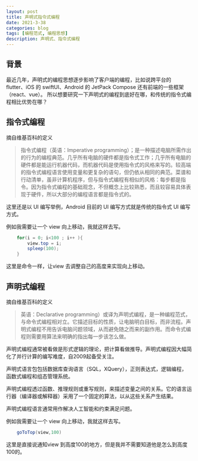 ```yaml
---
layout: post
title: 声明式指令式编程
date: 2021-3-38
categories: blog
tags: [编程范式, 编程思想]
description: 声明式、指令式编程
---
```


## 背景

最近几年，声明式的编程思想逐步影响了客户端的编程，比如说跨平台的 flutter、iOS 的 swiftUI、Android 的 JetPack Compose 还有前端的一些框架（react、vue）。
所以想要研究一下声明式的编程到底好在哪，和传统的指令式编程相比优势在哪？

## 指令式编程

摘自维基百科的定义

> 指令式编程（英语：Imperative programming）；是一种描述电脑所需作出的行为的编程典范。几乎所有电脑的硬件都是指令式工作；几乎所有电脑的硬件都是能运行机器代码，而机器代码是使用指令式的风格来写的。较高端的指令式编程语言使用变量和更复杂的语句，但仍依从相同的典范。菜谱和行动清单，虽非计算机程序，但与指令式编程有相似的风格：每步都是指令。因为指令式编程的基础观念，不但概念上比较熟悉，而且较容易具体表现于硬件，所以大部分的编程语言都是指令式的。

这里还是以 UI 编写举例，Android 目前的 UI 编写方式就是传统的指令式 UI 编写方式。

例如我需要让一个 view 向上移动，我就这样去写。

``` java
    for(i = 0; i<100 ; i++ ){
        view.top = i;
        spleep(100);
    }
```

这里是命令一样，让view 去调整自己的高度来实现向上移动。


## 声明式编程

摘自维基百科的定义

> 英语：Declarative programming）或译为声明式编程，是一种编程范式，与命令式编程相对立。它描述目标的性质，让电脑明白目标，而非流程。声明式编程不用告诉电脑问题领域，从而避免随之而来的副作用。而命令式编程则需要用算法来明确的指出每一步该怎么做。

声明式编程通常被看做是形式逻辑的理论，把计算看做推导。声明式编程因大幅简化了并行计算的编写难度，自2009起备受关注。

声明式语言包包括数据库查询语言（SQL，XQuery），正则表达式，逻辑编程，函数式编程和组态管理系统。

声明式编程透过函数、推理规则或重写规则，来描述变量之间的关系。它的语言运行器（编译器或解释器）采用了一个固定的算法，以从这些关系产生结果。

声明式编程语言通常用作解决人工智能和约束满足问题。

例如我需要让一个 view 向上移动，我就这样去写。

``` java
    goToTop(view,100)
```

这里是直接说通知view 到高度100的地方，但是我并不需要知道他是怎么到高度100的。


